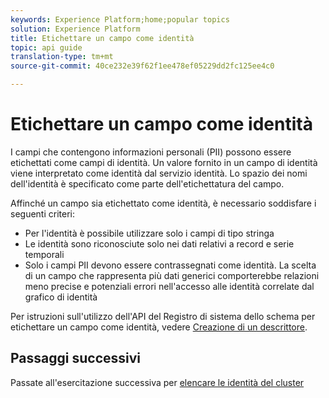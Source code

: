 ```yaml
---
keywords: Experience Platform;home;popular topics
solution: Experience Platform
title: Etichettare un campo come identità
topic: api guide
translation-type: tm+mt
source-git-commit: 40ce232e39f62f1ee478ef05229dd2fc125ee4c0

---
```



# Etichettare un campo come identità

I campi che contengono informazioni personali (PII) possono essere etichettati come campi di identità. Un valore fornito in un campo di identità viene interpretato come identità dal servizio identità. Lo spazio dei nomi dell&#39;identità è specificato come parte dell&#39;etichettatura del campo.

Affinché un campo sia etichettato come identità, è necessario soddisfare i seguenti criteri:

- Per l&#39;identità è possibile utilizzare solo i campi di tipo stringa
- Le identità sono riconosciute solo nei dati relativi a record e serie temporali
- Solo i campi PII devono essere contrassegnati come identità. La scelta di un campo che rappresenta più dati generici comporterebbe relazioni meno precise e potenziali errori nell&#39;accesso alle identità correlate dal grafico di identità

Per istruzioni sull&#39;utilizzo dell&#39;API del Registro di sistema dello schema per etichettare un campo come identità, vedere [Creazione di un descrittore](../../xdm/api/descriptors.md).

## Passaggi successivi

Passate all&#39;esercitazione successiva per [elencare le identità del cluster](./list-cluster-identites.md)